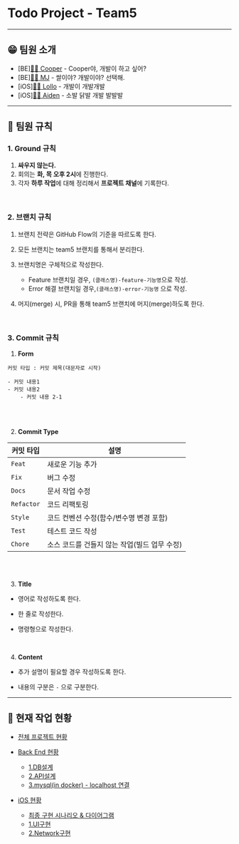 # Todo Project - Team5

---

## 😁 팀원 소개

- [BE][🧑‍💻  Cooper](https://github.com/pbg0205/) - Cooper야, 개발이 하고 싶어?
- [BE][🧑‍💻  MJ](https://github.com/MJbae) - 쌀이야? 개발이야? 선택해.
- [iOS][👩‍💻  Lollo](https://github.com/eeeesong) - 개발이 개발개발
- [iOS][🧑‍💻  Aiden](https://github.com/Sonjh1306) - 소발 닭발 개발 발발발



---

## 🤙 팀원 규칙

### 1. Ground 규칙

1. **싸우지 않는다.**
2. 회의는 **화, 목 오후 2시**에 진행한다.
3. 각자 **하루 작업**에 대해 정리해서 **프로젝트 채널**에 기록한다.

<br>

### 2. 브랜치 규칙

1. 브랜치 전략은 GitHub Flow의 기준을 따르도록 한다.

2. 모든 브랜치는 team5 브랜치를 통해서 분리한다.

3. 브랜치명은 구체적으로 작성한다.

   - Feature 브랜치일 경우, `(클래스명)-feature-기능명`으로 작성.
   - Error 해결 브랜치일 경우,`(클래스명)-error-기능명` 으로 작성.

4. 머지(merge) 시, PR을 통해 team5 브랜치에 머지(merge)하도록 한다.

<br>

### 3. Commit 규칙

1. **Form**

```
커밋 타입 : 커밋 제목(대문자로 시작)

- 커밋 내용1
- 커밋 내용2
	- 커밋 내용 2-1

```

<br><br>

2. **Commit Type**

| 커밋 타입      | 설명                                         |
| -------------- | -------------------------------------------- |
| ```Feat```     | 새로운 기능 추가                             |
| ```Fix```      | 버그 수정                                    |
| ```Docs```     | 문서 작업 수정                               |
| ```Refactor``` | 코드 리팩토링                                |
| ```Style```    | 코드 컨벤션 수정(함수/변수명 변경 포함)      |
| ```Test```     | 테스트 코드 작성                             |
| ```Chore```    | 소스 코드를 건들지 않는 작업(빌드 업무 수정) |

 <br><br>

3. **Title**

- 영어로 작성하도록 한다.

- 한 줄로 작성한다.

- 명령형으로 작성한다.

<br>

4. **Content**

- 추가 설명이 필요할 경우 작성하도록 한다.

- 내용의 구분은 ```-``` 으로 구분한다.

---

## 🚂 현재 작업 현황

- [전체 프로젝트 현황](https://github.com/MJbae/todo-list/issues)

- [Back End 현황](https://github.com/MJbae/todo-list/projects/1)
  - [1.DB설계](https://github.com/MJbae/todo-list/wiki/DB-%EC%84%A4%EA%B3%84)
  - [2.API설계](https://github.com/MJbae/todo-list/wiki/API-%EC%84%A4%EA%B3%84)
  - [3.mysql(in docker) - localhost 연결](https://github.com/MJbae/todo-list/tree/Backend/feature-DB-connect)

- [iOS 현황](https://github.com/MJbae/todo-list/projects/2)
  - [최종 구현 시나리오 & 다이어그램](https://github.com/MJbae/todo-list/wiki/%5BiOS%5D-Scenario-&-Diagrams)
  - [1.UI구현](https://github.com/MJbae/todo-list/wiki/%5BiOS%5D-UI-구현)
  - [2.Network구현](https://github.com/MJbae/todo-list/wiki/%5BiOS%5D-Network-구현)

